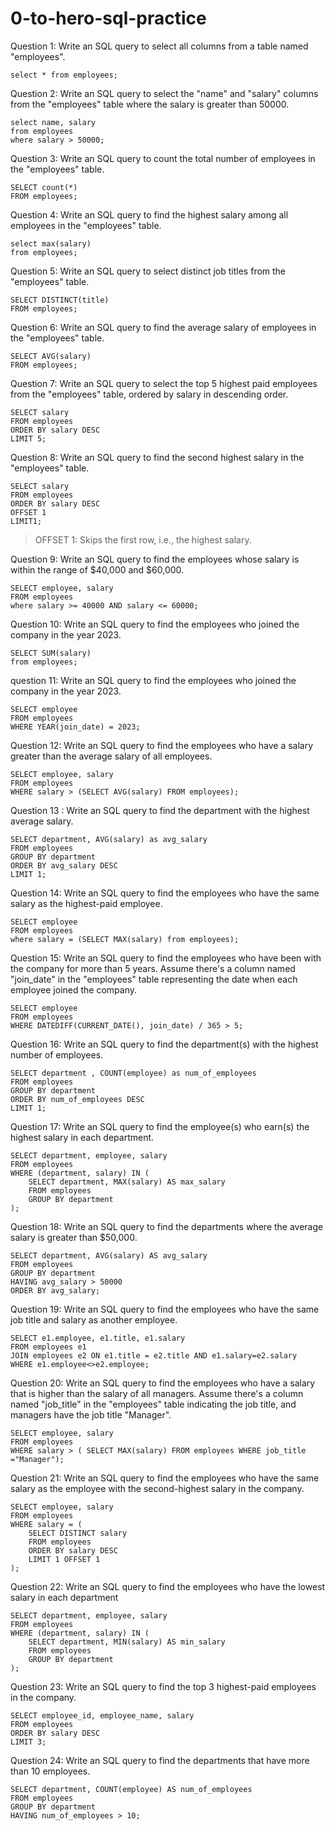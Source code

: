 # 0-to-hero-sql-practice

Question 1: Write an SQL query to select all columns from a table named "employees".
```
select * from employees;
```

Question 2: Write an SQL query to select the "name" and "salary" columns from the "employees" table where the salary is greater than 50000.

```
select name, salary
from employees
where salary > 50000;
```

Question 3: Write an SQL query to count the total number of employees in the "employees" table.
```
SELECT count(*) 
FROM employees;
```

Question 4: Write an SQL query to find the highest salary among all employees in the "employees" table.
```
select max(salary)
from employees;
```
Question 5: Write an SQL query to select distinct job titles from the "employees" table.
```
SELECT DISTINCT(title) 
FROM employees;
```
Question 6: Write an SQL query to find the average salary of employees in the "employees" table.
```
SELECT AVG(salary)
FROM employees;
```
Question 7: Write an SQL query to select the top 5 highest paid employees from the "employees" table, ordered by salary in descending order.
```
SELECT salary 
FROM employees 
ORDER BY salary DESC 
LIMIT 5;
```
Question 8: Write an SQL query to find the second highest salary in the "employees" table.
```
SELECT salary
FROM employees
ORDER BY salary DESC
OFFSET 1
LIMIT1;
```
> OFFSET 1: Skips the first row, i.e., the highest salary.

Question 9: Write an SQL query to find the employees whose salary is within the range of $40,000 and $60,000.
```
SELECT employee, salary
FROM employees
where salary >= 40000 AND salary <= 60000;
```
Question 10: Write an SQL query to find the employees who joined the company in the year 2023.
```
SELECT SUM(salary)
from employees;
```
question 11: Write an SQL query to find the employees who joined the company in the year 2023.
```
SELECT employee
FROM employees
WHERE YEAR(join_date) = 2023;
```
Question 12: Write an SQL query to find the employees who have a salary greater than the average salary of all employees.
```
SELECT employee, salary
FROM employees
WHERE salary > (SELECT AVG(salary) FROM employees);
```
Question 13 : Write an SQL query to find the department with the highest average salary.
```
SELECT department, AVG(salary) as avg_salary
FROM employees
GROUP BY department
ORDER BY avg_salary DESC
LIMIT 1;
```
Question 14: Write an SQL query to find the employees who have the same salary as the highest-paid employee.
```
SELECT employee
FROM employees
where salary = (SELECT MAX(salary) from employees);
```
Question 15: Write an SQL query to find the employees who have been with the company for more than 5 years. Assume there's a column named "join_date" in the "employees" table representing the date when each employee joined the company.
```
SELECT employee
FROM employees
WHERE DATEDIFF(CURRENT_DATE(), join_date) / 365 > 5;
```
Question 16: Write an SQL query to find the department(s) with the highest number of employees.
```
SELECT department , COUNT(employee) as num_of_employees
FROM employees
GROUP BY department
ORDER BY num_of_employees DESC
LIMIT 1;
```
Question 17: Write an SQL query to find the employee(s) who earn(s) the highest salary in each department.
```
SELECT department, employee, salary
FROM employees
WHERE (department, salary) IN (
    SELECT department, MAX(salary) AS max_salary
    FROM employees
    GROUP BY department
);
```
Question 18: Write an SQL query to find the departments where the average salary is greater than $50,000.
```
SELECT department, AVG(salary) AS avg_salary
FROM employees
GROUP BY department
HAVING avg_salary > 50000
ORDER BY avg_salary;
```
Question 19: Write an SQL query to find the employees who have the same job title and salary as another employee.
```
SELECT e1.employee, e1.title, e1.salary
FROM employees e1
JOIN employees e2 ON e1.title = e2.title AND e1.salary=e2.salary
WHERE e1.employee<>e2.employee;
```
Question 20: Write an SQL query to find the employees who have a salary that is higher than the salary of all managers. 
Assume there's a column named "job_title" in the "employees" table indicating the job title, and managers have the job title "Manager".
```
SELECT employee, salary
FROM employees
WHERE salary > ( SELECT MAX(salary) FROM employees WHERE job_title ="Manager");
```
Question 21: Write an SQL query to find the employees who have the same salary as the employee with the second-highest salary in the company.
```
SELECT employee, salary
FROM employees
WHERE salary = (
    SELECT DISTINCT salary
    FROM employees
    ORDER BY salary DESC
    LIMIT 1 OFFSET 1
);
```
Question 22: Write an SQL query to find the employees who have the lowest salary in each department
```
SELECT department, employee, salary
FROM employees
WHERE (department, salary) IN (
    SELECT department, MIN(salary) AS min_salary
    FROM employees
    GROUP BY department
);
```

Question 23: Write an SQL query to find the top 3 highest-paid employees in the company.
```
SELECT employee_id, employee_name, salary
FROM employees
ORDER BY salary DESC
LIMIT 3;

```

Question 24: Write an SQL query to find the departments that have more than 10 employees.
```
SELECT department, COUNT(employee) AS num_of_employees
FROM employees
GROUP BY department
HAVING num_of_employees > 10;

```

